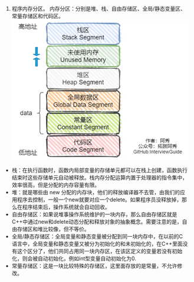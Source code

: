 1. 程序内存分区。
内存分区：分别是堆、栈、自由存储区、全局/静态变量区、常量存储区和代码区。
![alt text](image.png)
* 栈：在执行函数时，函数内局部变量的存储单元都可以在栈上创建，函数执行结束时这些存储单元自动被释放。栈内存分配运算内置于处理器的指令集中，效率很高，但是分配的内存容量有限。
* 堆：就是哪些由 new 分配的内存块，他们的释放编译器不去管，由我们的应用程序去控制，一般一个new就要对应一个delete。如果程序员没释放掉，那么在程序结束后，操作系统就会自动回收。
* 自由存储区：如果说堆事操作系统维护的一块内存，那么自由存储区就是C++中通过new和delete动态分配和释放对象的抽象概念。需要注意的是，自由存储区和堆比较像，但不等价。
* 全局/静态存储区：全局变量和静态变量被分配到同一块内存中，在以前的C 语言中，全局变量和静态变量又被分为初始化的和未初始化的，在C++里面没有这个区分了，他们共同占用同一块内存区，在该区定义的变量若没有初始化，则会被自动初始化，例如int型变量自动初始化为0.
* 常量存储区：这是一块比较特殊的存储区，这里面存放的是常量，不允许修改。